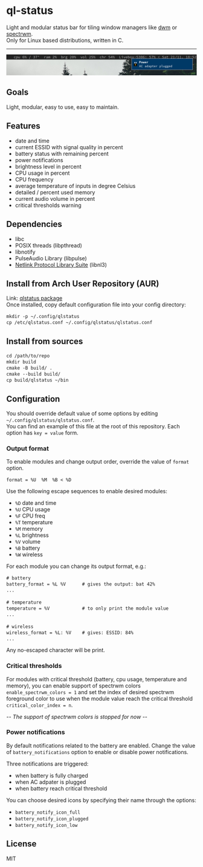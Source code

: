 # ql-status
Light and modular status bar for tiling window managers like [dwm](https://dwm.suckless.org/) or [spectrwm](https://github.com/conformal/spectrwm).  
Only for Linux based distributions, written in C.

---
![alt text](https://raw.githubusercontent.com/qlem/qlstatus/master/screenshot.png)

## Goals
Light, modular, easy to use, easy to maintain.

## Features
- date and time
- current ESSID with signal quality in percent
- battery status with remaining percent
- power notifications
- brightness level in percent
- CPU usage in percent
- CPU frequency
- average temperature of inputs in degree Celsius
- detailed / percent used memory
- current audio volume in percent
- critical thresholds warning

## Dependencies
- libc
- POSIX threads (libpthread)
- libnotify
- PulseAudio Library (libpulse)
- [Netlink Protocol Library Suite](https://www.infradead.org/~tgr/libnl/) (libnl3)

## Install from Arch User Repository (AUR)
Link: [qlstatus package](https://aur.archlinux.org/packages/qlstatus/)  
Once installed, copy default configuration file into your config directory:
```
mkdir -p ~/.config/qlstatus
cp /etc/qlstatus.conf ~/.config/qlstatus/qlstatus.conf
```

## Install from sources
```
cd /path/to/repo
mkdir build
cmake -B build/ .
cmake --build build/
cp build/qlstatus ~/bin
```

## Configuration
You should override default value of some options by editing `~/.config/qlstatus/qlstatus.conf`.  
You can find an example of this file at the root of this repository. Each option has `key = value` form.

### Output format
To enable modules and change output order, override the value of `format` option.
```
format = %U  %M  %B < %D
```

Use the following escape sequences to enable desired modules:
- `%D` date and time
- `%U` CPU usage
- `%F` CPU freq
- `%T` temperature
- `%M` memory
- `%L` brightness
- `%V` volume
- `%B` battery
- `%W` wireless

For each module you can change its output format, e.g.:
```
# battery
battery_format = %L %V      # gives the output: bat 42%
...

# temperature
temperature = %V            # to only print the module value
...

# wireless
wireless_format = %L: %V    # gives: ESSID: 84%
...
```

Any no-escaped character will be print.

### Critical thresholds
For modules with critical threshold (battery, cpu usage, temperature and memory), you can enable support of
spectrwm colors `enable_spectrwm_colors = 1` and set the index of desired spectrwm foreground color to use
when the module value reach the critical threshold `critical_color_index = n`.

*-- The support of spectrwm colors is stopped for now --*

### Power notifications
By default notifications related to the battery are enabled. Change the value of `battery_notifications` option 
to enable or disable power notifications.

Three notifications are triggered:
- when battery is fully charged
- when AC adpater is plugged
- when battery reach critical threshold

You can choose desired icons by specifying their name through the options:
- `battery_notify_icon_full`
- `battery_notify_icon_plugged`
- `battery_notify_icon_low`

## License
MIT

